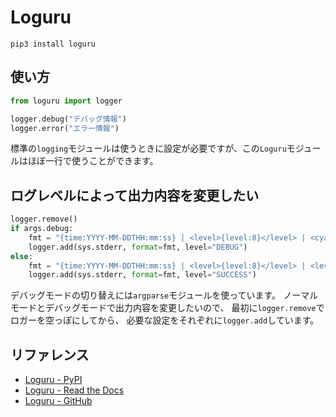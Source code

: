 # Loguru

```shell
pip3 install loguru
```

## 使い方

```python
from loguru import logger

logger.debug("デバッグ情報")
logger.error("エラー情報")
```

標準の``logging``モジュールは使うときに設定が必要ですが、この``Loguru``モジュールはほぼ一行で使うことができます。

## ログレベルによって出力内容を変更したい

```python
logger.remove()
if args.debug:
    fmt = "{time:YYYY-MM-DDTHH:mm:ss} | <level>{level:8}</level> | <cyan>{name}.{function}:{line}</cyan> | <level>{message}</level>"
    logger.add(sys.stderr, format=fmt, level="DEBUG")
else:
    fmt = "{time:YYYY-MM-DDTHH:mm:ss} | <level>{level:8}</level> | <level>{message}</level>"
    logger.add(sys.stderr, format=fmt, level="SUCCESS")
```

デバッグモードの切り替えには``argparse``モジュールを使っています。
ノーマルモードとデバッグモードで出力内容を変更したいので、
最初に``logger.remove``でロガーを空っぽにしてから、
必要な設定をそれぞれに``logger.add``しています。

## リファレンス

- [Loguru - PyPI](https://pypi.org/project/loguru/)
- [Loguru - Read the Docs](https://loguru.readthedocs.io/)
- [Loguru - GitHub](https://github.com/Delgan/loguru/)
